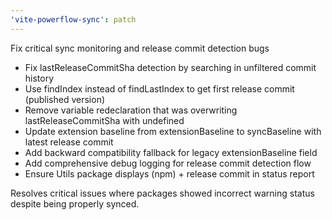 ```yaml
---
'vite-powerflow-sync': patch
---
```


Fix critical sync monitoring and release commit detection bugs

- Fix lastReleaseCommitSha detection by searching in unfiltered commit history
- Use findIndex instead of findLastIndex to get first release commit (published version)
- Remove variable redeclaration that was overwriting lastReleaseCommitSha with undefined
- Update extension baseline from extensionBaseline to syncBaseline with latest release commit
- Add backward compatibility fallback for legacy extensionBaseline field
- Add comprehensive debug logging for release commit detection flow
- Ensure Utils package displays (npm) + release commit in status report

Resolves critical issues where packages showed incorrect warning status despite being properly synced.
